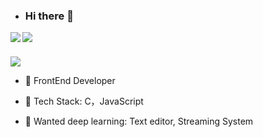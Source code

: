 - ### Hi there 👋

<img align="left" src="https://github-readme-stats.vercel.app/api?username=tolerious&show_icons=true&count_private=true&icon_color=ff7c0ab3&text_color=ff7c0ab3&bg_color=ffffff&hide_title=true" />
<img align="center" src="https://github-readme-stats.vercel.app/api/top-langs/?username=anuraghazra&layout=compact"/>

### 

<img src="https://profile-counter.glitch.me/tolerious/count.svg">

- 🔭 FrontEnd Developer

- 🌱 Tech Stack: C，JavaScript

- 📘 Wanted deep learning: Text editor, Streaming System
